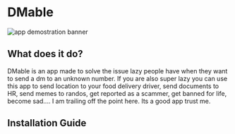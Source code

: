 # DMable

![app demostration banner](./assets/screenshots/Google%20Pixel%204%20XL%20Presentation%20(1).png)

## What does it do?

DMable is an app made to solve the issue lazy people have when they want to send a dm to an unknown number. If you are also super lazy you can use this app to send location to your food delivery driver, send documents to HR, send memes to randos, get reported as a scammer, get banned for life, become sad.... I am trailing off the point here. Its a good app trust me.

## Installation Guide

